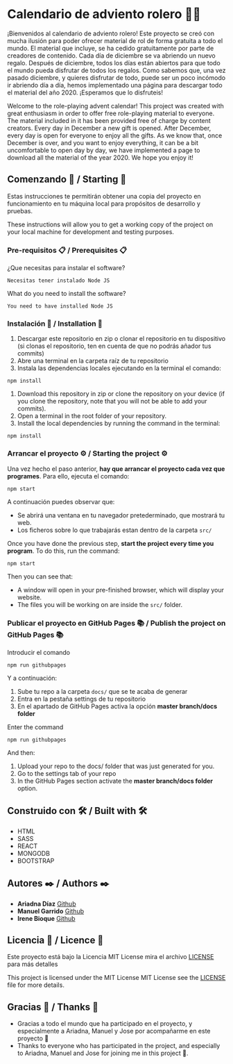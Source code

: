 # Calendario de adviento rolero 🎅📅

¡Bienvenidos al calendario de adviento rolero!
Este proyecto se creó con mucha ilusión para poder ofrecer material de rol de forma gratuita a todo el mundo. 
El material que incluye, se ha cedido gratuitamente por parte de creadores de contenido. 
Cada día de diciembre se va abriendo un nuevo regalo. Después de diciembre, todos los días están abiertos para que todo el mundo pueda disfrutar de todos los regalos. Como sabemos que, una vez pasado diciembre, y quieres disfrutar de todo, puede ser un poco incómodo ir abriendo día a día, hemos implementado una página para descargar todo el material del año 2020. 
¡Esperamos que lo disfruteis!

Welcome to the role-playing advent calendar!
This project was created with great enthusiasm in order to offer free role-playing material to everyone. 
The material included in it has been provided free of charge by content creators. 
Every day in December a new gift is opened. After December, every day is open for everyone to enjoy all the gifts. As we know that, once December is over, and you want to enjoy everything, it can be a bit uncomfortable to open day by day, we have implemented a page to download all the material of the year 2020. 
We hope you enjoy it!

## Comenzando 🚀 / Starting 🚀

Estas instrucciones te permitirán obtener una copia del proyecto en funcionamiento en tu máquina local para propósitos de desarrollo y pruebas.

These instructions will allow you to get a working copy of the project on your local machine for development and testing purposes.

### Pre-requisitos 📋 / Prerequisites 📋

¿Que necesitas para instalar el software?

```
Necesitas tener instalado Node JS
```

What do you need to install the software?

```
You need to have installed Node JS
```

### Instalación 🔧 / Installation 🔧

1. Descargar este repositorio en zip o clonar el repositorio en tu dispositivo (si clonas el repositorio, ten en cuenta de que no podrás añador tus commits)
2. Abre una terminal en la carpeta raíz de tu repositorio
3. Instala las dependencias locales ejecutando en la terminal el comando:

```
npm install
```

1. Download this repository in zip or clone the repository on your device (if you clone the repository, note that you will not be able to add your commits).
2. Open a terminal in the root folder of your repository.
3. Install the local dependencies by running the command in the terminal:

```
npm install
```

### Arrancar el proyecto ⚙️ / Starting the project ⚙️

Una vez hecho el paso anterior, **hay que arrancar el proyecto cada vez que programes**. Para ello, ejecuta el comando:

```
npm start
```

A continuación puedes observar que:

- Se abrirá una ventana en tu navegador pretederminado, que mostrará tu web.
- Los ficheros sobre lo que trabajarás estan dentro de la carpeta `src/`

Once you have done the previous step, **start the project every time you program**. To do this, run the command:

```
npm start
```

Then you can see that:

- A window will open in your pre-finished browser, which will display your website.
- The files you will be working on are inside the `src/` folder.

### Publicar el proyecto en GitHub Pages 📚 / Publish the project on GitHub Pages 📚

Introducir el comando

```
npm run githubpages
```

Y a continuación:

1.  Sube tu repo a la carpeta `docs/` que se te acaba de generar
2.  Entra en la pestaña settings de tu repositorio
3.  En el apartado de GitHub Pages activa la opción **master branch/docs folder**

Enter the command

```
npm run githubpages
```

And then:

1. Upload your repo to the docs/ folder that was just generated for you.
2. Go to the settings tab of your repo
3. In the GitHub Pages section activate the **master branch/docs folder** option.

## Construido con 🛠️ / Built with 🛠️

- HTML
- SASS
- REACT
- MONGODB
- BOOTSTRAP

## Autores ✒️ / Authors ✒️

- **Ariadna Díaz** [Github](https://github.com/ari-bag)
- **Manuel Garrido** [Github](https://github.com/Cecrom)
- **Irene Bioque** [Github](https://github.com/IreneBioque)

## Licencia 📄 / Licence 📄

Este proyecto está bajo la Licencia MIT License mira el archivo [LICENSE](LICENSE) para más detalles

This project is licensed under the MIT License MIT License see the [LICENSE](LICENSE) file for more details.

## Gracias 🎁 / Thanks 🎁

- Gracias a todo el mundo que ha participado en el proyecto, y especialmente a Ariadna, Manuel y Jose por acompañarme en este proyecto 🍺
- Thanks to everyone who has participated in the project, and especially to Ariadna, Manuel and Jose for joining me in this project 🍺.
